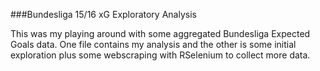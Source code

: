 ###Bundesliga 15/16 xG Exploratory Analysis

This was my playing around with some aggregated Bundesliga Expected Goals data. One file contains my analysis and the other is some initial exploration plus some webscraping with RSelenium to collect more data.
